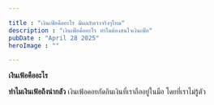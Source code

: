 ```yaml
---

title : "เงินเฟ้อคืออะไร มีผลกับเราจริงๆไหม"
description : "เงินเฟ้อคืออะไร ทำไมต้องสนใจเงินเฟ้อ"
pubDate : "April 28 2025"
heroImage : ""

---
```

**เงินเฟ้อคืออะไร**

**ทำไมเงินเฟ้อถึงน่ากลัว**
เงินเฟ้อคอยกัดกินเงินที่เราถืออยู่ในมือ โดยที่เราไม่รู้ตัว